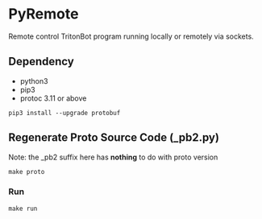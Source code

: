# PyRemote 
Remote control TritonBot program running locally or remotely via sockets.

## Dependency
* python3
* pip3
* protoc 3.11 or above
```
pip3 install --upgrade protobuf
```

## Regenerate Proto Source Code (_pb2.py)
Note:  the _pb2 suffix here has **nothing** to do with proto version
```
make proto
```

### Run
```
make run
```